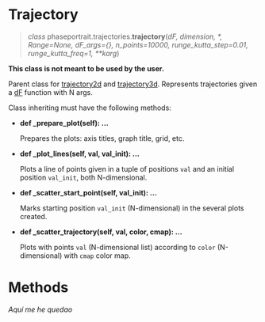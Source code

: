 
# Trajectory
> *class* phaseportrait.trajectories.**trajectory**(*dF, dimension, \*, Range=None, dF_args={}, n_points=10000, runge_kutta_step=0.01, runge_kutta_freq=1, \*\*karg*)

**This class is not meant to be used by the user.**

Parent class for [trajectory2d](trajectory2d.md) and [trajectory3d](trajectory3d.md). Represents trajectories given a [dF](dFfunction.md) function with N args.

Class inheriting must have the following methods:

* **def _prepare_plot(self): ...**

    Prepares the plots: axis titles, graph title, grid, etc.
    
* **def _plot_lines(self, val, val_init): ...**

    Plots a line of points given in a tuple of positions `val` and an initial position `val_init`, both N-dimensional.

* **def _scatter_start_point(self, val_init): ...**

    Marks starting position `val_init` (N-dimensional) in the several plots created. 
    
* **def _scatter_trajectory(self, val, color, cmap): ...**

    Plots with points `val` (N-dimensional list) according to `color` (N-dimensional) with `cmap` color map.

# Methods

*Aquí me he quedao*